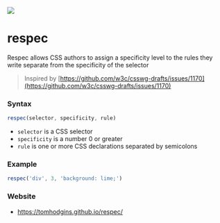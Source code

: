![](https://i.imgur.com/adVcNNR.png)

# respec

Respec allows CSS authors to assign a specificity level to the rules they write separate from the specificity of the selector

> Inspired by [https://github.com/w3c/csswg-drafts/issues/1170](https://github.com/w3c/csswg-drafts/issues/1170)

### Syntax

```javascript
respec(selector, specificity, rule)
```

- `selector` is a CSS selector
- `specificity` is a number 0 or greater
- `rule` is one or more CSS declarations separated by semicolons

### Example

```javascript
respec('div', 3, 'background: lime;')
```

### Website

- https://tomhodgins.github.io/respec/
